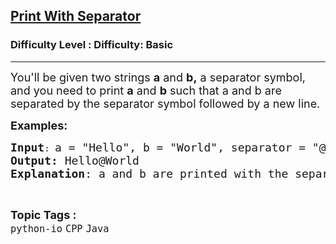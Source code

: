 <h2><a href="https://www.geeksforgeeks.org/problems/print-with-separator/1?page=3&category=Java&sortBy=submissions">Print With Separator</a></h2><h3>Difficulty Level : Difficulty: Basic</h3><hr><div class="problems_problem_content__Xm_eO"><p><span style="font-size: 18px;">You'll be given two strings <strong>a</strong> and <strong>b,</strong> a separator symbol, and you need to print <strong>a</strong> and <strong>b</strong> such that a and b are separated by the separator symbol followed by a new line.</span></p>
<p><span style="font-size: 18px;"><strong>Examples:</strong></span></p>
<pre><span style="font-size: 18px;"><strong>Input</strong></span>: <span style="font-size: 18px;">a = "Hello", b = "World", separator = "@"
<strong>Output:</strong> Hello@World
<strong>Explanation</strong>: a and b are printed with the separator symbol in between.
</span></pre></div><br><p><span style=font-size:18px><strong>Topic Tags : </strong><br><code>python-io</code>&nbsp;<code>CPP</code>&nbsp;<code>Java</code>&nbsp;